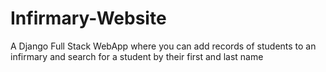 # Infirmary-Website
 A Django Full Stack WebApp where you can add records of students to an infirmary and search for a student by their first and last name
